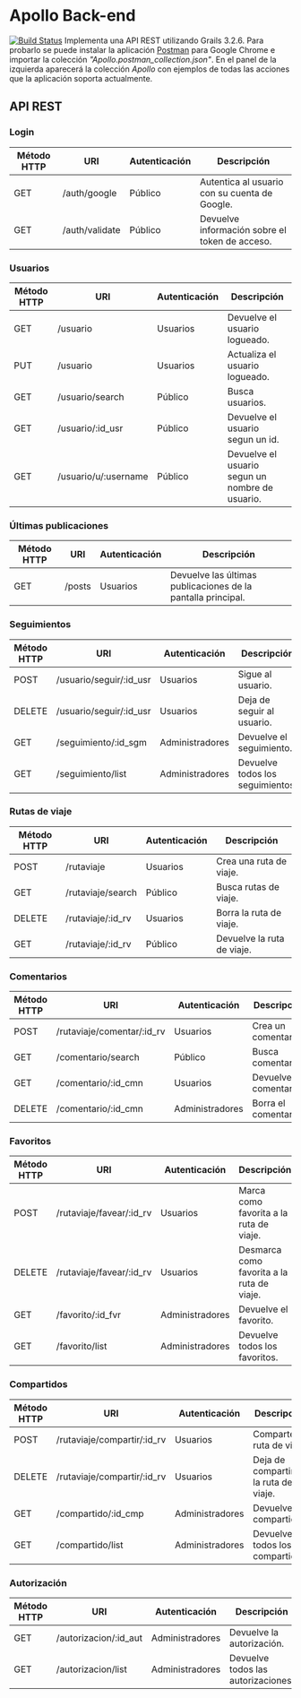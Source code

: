 # Apollo Back-end
[![Build Status](https://travis-ci.org/juanbono/apollo-grails.svg?branch=master)](https://travis-ci.org/juanbono/apollo-grails)
Implementa una API REST utilizando Grails 3.2.6. Para probarlo se puede instalar la aplicación [Postman](https://www.getpostman.com/) para Google Chrome e importar la colección *"Apollo.postman_collection.json"*. En el panel de la izquierda aparecerá la colección *Apollo* con ejemplos de todas las acciones que la aplicación soporta actualmente.


## API REST
### Login
Método HTTP | URI | Autenticación | Descripción
----------- | --- | ------------- | -----------
GET | /auth/google | Público | Autentica al usuario con su cuenta de Google.
GET | /auth/validate | Público | Devuelve información sobre el token de acceso.

### Usuarios
Método HTTP | URI | Autenticación | Descripción
----------- | --- | ------------- | -----------
GET | /usuario | Usuarios | Devuelve el usuario logueado.
PUT | /usuario | Usuarios | Actualiza el usuario logueado.
GET | /usuario/search | Público | Busca usuarios.
GET | /usuario/:id_usr | Público | Devuelve el usuario segun un id.
GET | /usuario/u/:username | Público | Devuelve el usuario segun un nombre de usuario.

### Últimas publicaciones
Método HTTP | URI | Autenticación | Descripción
----------- | --- | ------------- | -----------
GET | /posts | Usuarios | Devuelve las últimas publicaciones de la pantalla principal.

### Seguimientos
Método HTTP | URI | Autenticación | Descripción
----------- | --- | ------------- | -----------
POST | /usuario/seguir/:id_usr | Usuarios | Sigue al usuario.
DELETE | /usuario/seguir/:id_usr | Usuarios | Deja de seguir al usuario.
GET | /seguimiento/:id_sgm | Administradores | Devuelve el seguimiento.
GET | /seguimiento/list | Administradores | Devuelve todos los seguimientos.

### Rutas de viaje
Método HTTP | URI | Autenticación | Descripción
----------- | --- | ------------- | -----------
POST | /rutaviaje | Usuarios | Crea una ruta de viaje.
GET | /rutaviaje/search | Público | Busca rutas de viaje.
DELETE | /rutaviaje/:id_rv | Usuarios | Borra la ruta de viaje.
GET | /rutaviaje/:id_rv | Público | Devuelve la ruta de viaje.

### Comentarios
Método HTTP | URI | Autenticación | Descripción
----------- | --- | ------------- | -----------
POST | /rutaviaje/comentar/:id_rv | Usuarios | Crea un comentario.
GET | /comentario/search | Público | Busca comentarios.
GET | /comentario/:id_cmn | Usuarios | Devuelve el comentario.
DELETE | /comentario/:id_cmn | Administradores | Borra el comentario.

### Favoritos
Método HTTP | URI | Autenticación | Descripción
----------- | --- | ------------- | -----------
POST | /rutaviaje/favear/:id_rv | Usuarios | Marca como favorita a la ruta de viaje.
DELETE | /rutaviaje/favear/:id_rv | Usuarios | Desmarca como favorita a la ruta de viaje.
GET | /favorito/:id_fvr | Administradores | Devuelve el favorito.
GET | /favorito/list | Administradores | Devuelve todos los favoritos.

### Compartidos
Método HTTP | URI | Autenticación | Descripción
----------- | --- | ------------- | -----------
POST | /rutaviaje/compartir/:id_rv | Usuarios | Comparte la ruta de viaje.
DELETE | /rutaviaje/compartir/:id_rv | Usuarios | Deja de compartir a la ruta de viaje.
GET | /compartido/:id_cmp | Administradores | Devuelve el compartido.
GET | /compartido/list | Administradores | Devuelve todos los compartidos.

### Autorización
Método HTTP | URI | Autenticación | Descripción
----------- | --- | ------------- | -----------
GET | /autorizacion/:id_aut | Administradores | Devuelve la autorización.
GET | /autorizacion/list | Administradores | Devuelve todos las autorizaciones.
